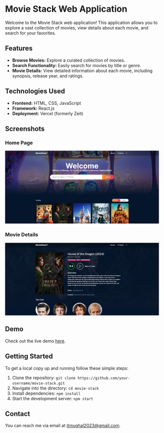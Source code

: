 # Movie Stack Web Application

Welcome to the Movie Stack web application! This application allows you to explore a vast collection of movies, view details about each movie, and search for your favorites.

## Features

- **Browse Movies:** Explore a curated collection of movies.
- **Search Functionality:** Easily search for movies by title or genre.
- **Movie Details:** View detailed information about each movie, including synopsis, release year, and ratings.

## Technologies Used

- **Frontend:** HTML, CSS, JavaScript
- **Framework:** React.js
- **Deployment:** Vercel (formerly Zeit)

## Screenshots
### **Home Page**
![Home Page](/ScreenShots/Homepage.png)
### **Movie Details**
![Movie Details](/ScreenShots/MovieDetails.png)

## Demo

Check out the live demo [here](https://movie-stack-tau.vercel.app/).

## Getting Started

To get a local copy up and running follow these simple steps:

1. Clone the repository: `git clone https://github.com/your-username/movie-stack.git`
2. Navigate into the directory: `cd movie-stack`
3. Install dependencies: `npm install`
4. Start the development server: `npm start`

## Contact

You can reach me via email at itmughal2023@gmail.com.